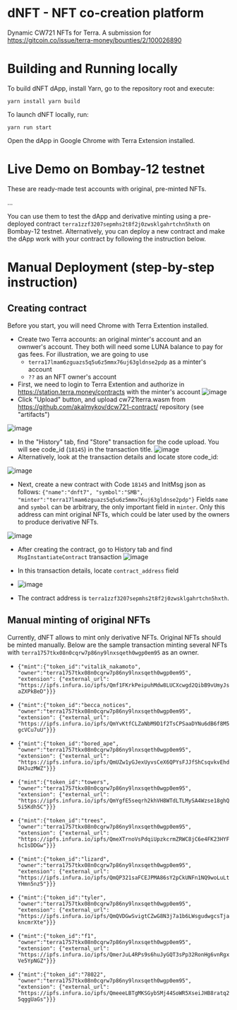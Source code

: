 # dNFT - NFT co-creation platform
Dynamic CW721 NFTs for Terra. A submission for https://gitcoin.co/issue/terra-money/bounties/2/100026890


# Building and Running locally
To build dNFT dApp, install Yarn, go to the repository root and execute:

`yarn install
yarn build`

To launch dNFT locally, run:

`yarn run start`

Open the dApp in Google Chrome with Terra Extension installed.

# Live Demo on Bombay-12 testnet

These are ready-made test accounts with original, pre-minted NFTs.

...

You can use them to test the dApp and derivative minting using a pre-deployed contract `terra1zzf3207sepmhs2t8f2j0zwsklgahrtchn5hxth` on Bombay-12 testnet.
Alternatively, you can deploy a new contract and make the dApp work with your contract by following the instruction below.

# Manual Deployment (step-by-step instruction)
## Creating contract

Before you start, you will need Chrome with Terra Extention installed. 

- Create two Terra accounts: an original minter's account and an ownwer's account. They both will need some LUNA balance to pay for gas fees. For illustration, we are going to use
    - `terra17lmam6zguazs5q5u6z5mmx76uj63gldnse2pdp` as a minter's account
    - `??` as an NFT owner's account
- First, we need to login to Terra Extention and authorize in https://station.terra.money/contracts with the minter's account
![image](https://user-images.githubusercontent.com/4420479/140627523-4503e432-3e6e-44dc-84e6-c8c8de97f0d1.png)
- Click "Upload" button, and upload cw721terra.wasm from https://github.com/akalmykov/dcw721-contract/ repository (see "artifacts")
 
![image](https://user-images.githubusercontent.com/4420479/140627562-a910040d-b5e9-464b-bde2-b1bae40bd01e.png)
- In the "History" tab, find "Store" transaction for the code upload. You will see code_id (`18145`) in the transaction title.
![image](https://user-images.githubusercontent.com/4420479/140627722-0fc199a8-574e-4f12-a42d-cccdf160106e.png)
- Alternatively, look at the transaction details and locate store code_id:

![image](https://user-images.githubusercontent.com/4420479/140627739-acd20249-e7d5-47b4-996c-4a2f05424772.png)
- Next, create a new contract with Code `18145` and InitMsg json as follows:
`{"name":"dnft7", "symbol":"SMB", "minter":"terra17lmam6zguazs5q5u6z5mmx76uj63gldnse2pdp"}`
Fields `name` and `symbol` can be arbitrary, the only important field in `minter`. Only this address can mint original NFTs, which could be later used by the owners to produce derivative NFTs.

![image](https://user-images.githubusercontent.com/4420479/140645746-6bfd1330-55ce-4897-b905-978354049c6c.png)
- After creating the contract, go to History tab and find `MsgInstantiateContract` transaction
![image](https://user-images.githubusercontent.com/4420479/140627714-59027b81-e12e-40b5-9111-f761affefc15.png)
- In this transaction details, locate `contract_address` field
- ![image](https://user-images.githubusercontent.com/4420479/140645930-d0da648a-eb48-451b-8831-a938abdfdf50.png)

- The contract address is `terra1zzf3207sepmhs2t8f2j0zwsklgahrtchn5hxth`. 
## Manual minting of original NFTs

Currently, dNFT allows to mint only derivative NFTs. Original NFTs should be minted manually. Below are the sample transaction minting several NFTs with `terra1757tkx08n0cqrw7p86ny9lnxsqeth0wgp0em95` as an owner.  

- `{"mint":{"token_id":"vitalik_nakamoto", "owner":"terra1757tkx08n0cqrw7p86ny9lnxsqeth0wgp0em95", "extension": {"external_url": "https://ipfs.infura.io/ipfs/Qmf1FKrkPeipuhMdw8LUCXcwgd2QibB9vUmyJsaZXPkBeD"}}}`

- `{"mint":{"token_id":"becca_notices", "owner":"terra1757tkx08n0cqrw7p86ny9lnxsqeth0wgp0em95", "extension": {"external_url": "https://ipfs.infura.io/ipfs/QmYvKtfCLZaNbM9D1f2TsCPSaaDYNu6dB6f8M5gcVCu7uU"}}}`

- `{"mint":{"token_id":"bored_ape", "owner":"terra1757tkx08n0cqrw7p86ny9lnxsqeth0wgp0em95", "extension": {"external_url": "https://ipfs.infura.io/ipfs/QmUZw1yGJexUyvsCeX6QPYsFJJfShCsqvkvEhdDHJuzMWZ"}}}`

- `{"mint":{"token_id":"towers", "owner":"terra1757tkx08n0cqrw7p86ny9lnxsqeth0wgp0em95", "extension": {"external_url": "https://ipfs.infura.io/ipfs/QmYgfE5seqrh2khVH8WTdLTLMySA4Wzse18ghQ5i5Kdh5C"}}}`

- `{"mint":{"token_id":"trees", "owner":"terra1757tkx08n0cqrw7p86ny9lnxsqeth0wgp0em95", "extension": {"external_url": "https://ipfs.infura.io/ipfs/QmeXTrnoVsPdqiUpzkcrmZRWC8jC6e4FK23HYFhc1sDDGw"}}}`

- `{"mint":{"token_id":"lizard", "owner":"terra1757tkx08n0cqrw7p86ny9lnxsqeth0wgp0em95", "extension": {"external_url": "https://ipfs.infura.io/ipfs/QmQP321saFCEJPMA86sY2pCkUNFn1NQ9woLuLtYHmn5nz5"}}}`

- `{"mint":{"token_id":"tyler", "owner":"terra1757tkx08n0cqrw7p86ny9lnxsqeth0wgp0em95", "extension": {"external_url": "https://ipfs.infura.io/ipfs/QmQVDGwSvigtCZwG8N3j7a1b6LWsgudwgcsTjakncmrXte"}}}`

- `{"mint":{"token_id":"f1", "owner":"terra1757tkx08n0cqrw7p86ny9lnxsqeth0wgp0em95", "extension": {"external_url": "https://ipfs.infura.io/ipfs/QmerJuL4RPs9s6huJyGQT3sPp32RonHg6vnRgxVe5YpNGZ"}}}`

- `{"mint":{"token_id":"78022", "owner":"terra1757tkx08n0cqrw7p86ny9lnxsqeth0wgp0em95", "extension": {"external_url": "https://ipfs.infura.io/ipfs/QmeeeLBTgMKSGybSMj44SoWR5XseiJHB8ratq25qggUaGs"}}}`


